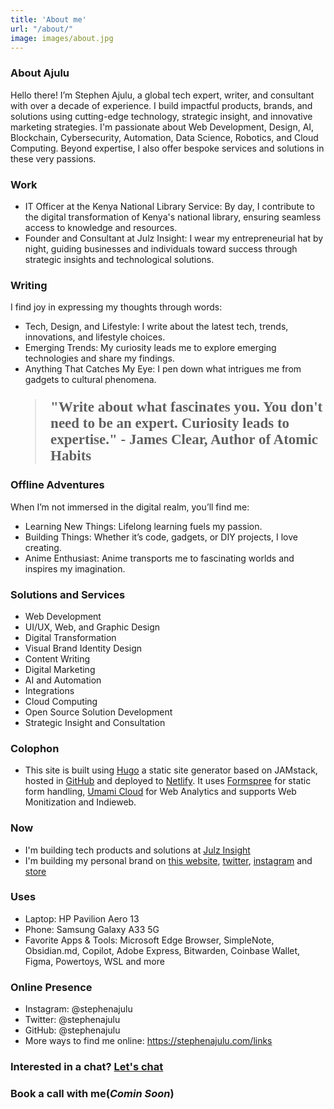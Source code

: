 ```yaml
---
title: 'About me'
url: "/about/"
image: images/about.jpg
---
```


### About Ajulu
Hello there! I’m Stephen Ajulu, a global tech expert, writer, and consultant with over a decade of experience. I build impactful products, brands, and solutions using cutting-edge technology, strategic insight, and innovative marketing strategies. I'm passionate about Web Development, Design, AI, Blockchain, Cybersecurity, Automation, Data Science, Robotics, and Cloud Computing. Beyond expertise, I also offer bespoke services and solutions in these very passions.

### Work
- IT Officer at the Kenya National Library Service: By day, I contribute to the digital transformation of Kenya's national library, ensuring seamless access to knowledge and resources.
- Founder and Consultant at Julz Insight: I wear my entrepreneurial hat by night, guiding businesses and individuals toward success through strategic insights and technological solutions.

### Writing
I find joy in expressing my thoughts through words:
- Tech, Design, and Lifestyle: I write about the latest tech, trends, innovations, and lifestyle choices.
- Emerging Trends: My curiosity leads me to explore emerging technologies and share my findings.
- Anything That Catches My Eye: I pen down what intrigues me from gadgets to cultural phenomena.

<blockquote cite="https://twitter.com/JamesClear/status/1108397795763990528" style="font-family: Newsreader;font-weight: bold;font-size: 23px;">"Write about what fascinates you. You don't need to be an expert. Curiosity leads to expertise." - James Clear, Author of Atomic Habits</blockquote>

### Offline Adventures
When I’m not immersed in the digital realm, you’ll find me:
- Learning New Things: Lifelong learning fuels my passion.
- Building Things: Whether it’s code, gadgets, or DIY projects, I love creating.
- Anime Enthusiast: Anime transports me to fascinating worlds and inspires my imagination.

### Solutions and Services
- Web Development
- UI/UX, Web, and Graphic Design
- Digital Transformation
- Visual Brand Identity Design
- Content Writing
- Digital Marketing
- AI and Automation
- Integrations
- Cloud Computing
- Open Source Solution Development
- Strategic Insight and Consultation

### Colophon
- This site is built using [Hugo](https://gohugo.io) a static site generator based on JAMstack, hosted in [GitHub](https://github.com) and deployed to [Netlify](https://netlify.com). It uses [Formspree](https://formspree.io) for static form handling, [Umami Cloud](https://umami.is) for Web Analytics and supports Web Monitization and Indieweb.

### Now
- I'm building tech products and solutions at [Julz Insight](https://julzinsight.co)
- I'm building my personal brand on [this website](https://ajulu3.netlify.app), [twitter](https://twitter.com/stephenajulu), [instagram](https://instagram.com/stephenajulu) and [store](https://stephenajulu.gumroad.com)

### Uses
- Laptop: HP Pavilion Aero 13
- Phone: Samsung Galaxy A33 5G
- Favorite Apps & Tools: Microsoft Edge Browser, SimpleNote, Obsidian.md, Copilot, Adobe Express, Bitwarden, Coinbase Wallet, Figma, Powertoys, WSL and more

### Online Presence
- Instagram: @stephenajulu
- Twitter: @stephenajulu
- GitHub: @stephenajulu
- More ways to find me online: https://stephenajulu.com/links

### Interested in a chat? [Let's chat](mailto:ajulu.b22uf@aleeas.com)

### Book a call with me(*Comin Soon*)
